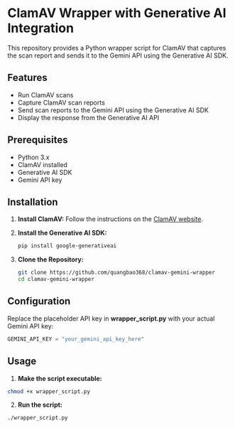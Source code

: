 # ClamAV Wrapper with Generative AI Integration

This repository provides a Python wrapper script for ClamAV that captures the scan report and sends it to the Gemini API using the Generative AI SDK.

## Features

- Run ClamAV scans
- Capture ClamAV scan reports
- Send scan reports to the Gemini API using the Generative AI SDK
- Display the response from the Generative AI API

## Prerequisites

- Python 3.x
- ClamAV installed
- Generative AI SDK
- Gemini API key

## Installation

1. **Install ClamAV:**
   Follow the instructions on the [ClamAV website](https://www.clamav.net/documents/installing-clamav).

2. **Install the Generative AI SDK:**
   ```sh
   pip install google-generativeai
   ```
   
3. **Clone the Repository:**
   ```sh
   git clone https://github.com/quangbao368/clamav-gemini-wrapper
   cd clamav-gemini-wrapper
   ```
   
## Configuration

Replace the placeholder API key in **wrapper_script.py** with your actual Gemini API key:
```python
GEMINI_API_KEY = "your_gemini_api_key_here"
```

## Usage
1. **Make the script executable:**
```sh
chmod +x wrapper_script.py
```

2. **Run the script:**
```sh
./wrapper_script.py
````

